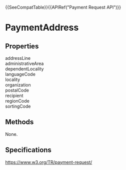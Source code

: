 {{SeeCompatTable}}{{APIRef("Payment Request API")}}

# PaymentAddress

## Properties

<dl>
  <dt>addressLine</dt>
  <dd><dd>
  <dt>administrativeArea</dt>
  <dd><dd>
  <dt>dependentLocality</dt>
  <dd><dd>
  <dt>languageCode</dt>
  <dd><dd>
  <dt>locality</dt>
  <dd><dd>
  <dt>organization</dt>
  <dd><dd>
  <dt>postalCode</dt>
  <dd><dd>
  <dt>recipient</dt>
  <dd><dd>
  <dt>regionCode</dt>
  <dd><dd>
  <dt>sortingCode</dt>
  <dd><dd>
</dl>

## Methods

None.

## Specifications

<https://www.w3.org/TR/payment-request/>
